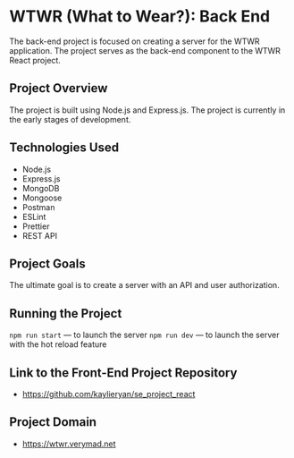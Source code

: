 # WTWR (What to Wear?): Back End
The back-end project is focused on creating a server for the WTWR application. The project serves as the back-end component to the WTWR React project.

## Project Overview
The project is built using Node.js and Express.js. The project is currently in the early stages of development.

## Technologies Used
- Node.js
- Express.js
- MongoDB
- Mongoose
- Postman
- ESLint
- Prettier
- REST API

## Project Goals
 The ultimate goal is to create a server with an API and user authorization. 

## Running the Project
`npm run start` — to launch the server 
`npm run dev` — to launch the server with the hot reload feature

## Link to the Front-End Project Repository
- https://github.com/kaylieryan/se_project_react

## Project Domain
- https://wtwr.verymad.net



